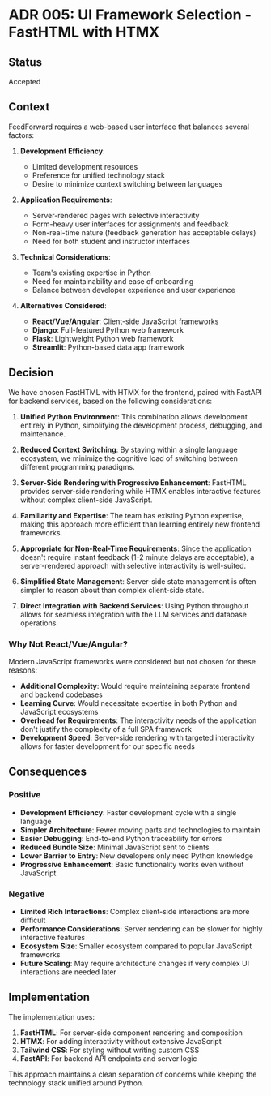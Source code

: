 # ADR 005: UI Framework Selection - FastHTML with HTMX

## Status

Accepted

## Context

FeedForward requires a web-based user interface that balances several factors:

1. **Development Efficiency**:
   - Limited development resources
   - Preference for unified technology stack
   - Desire to minimize context switching between languages

2. **Application Requirements**:
   - Server-rendered pages with selective interactivity
   - Form-heavy user interfaces for assignments and feedback
   - Non-real-time nature (feedback generation has acceptable delays)
   - Need for both student and instructor interfaces

3. **Technical Considerations**:
   - Team's existing expertise in Python
   - Need for maintainability and ease of onboarding
   - Balance between developer experience and user experience

4. **Alternatives Considered**:
   - **React/Vue/Angular**: Client-side JavaScript frameworks
   - **Django**: Full-featured Python web framework
   - **Flask**: Lightweight Python web framework
   - **Streamlit**: Python-based data app framework

## Decision

We have chosen FastHTML with HTMX for the frontend, paired with FastAPI for backend services, based on the following considerations:

1. **Unified Python Environment**: This combination allows development entirely in Python, simplifying the development process, debugging, and maintenance.

2. **Reduced Context Switching**: By staying within a single language ecosystem, we minimize the cognitive load of switching between different programming paradigms.

3. **Server-Side Rendering with Progressive Enhancement**: FastHTML provides server-side rendering while HTMX enables interactive features without complex client-side JavaScript.

4. **Familiarity and Expertise**: The team has existing Python expertise, making this approach more efficient than learning entirely new frontend frameworks.

5. **Appropriate for Non-Real-Time Requirements**: Since the application doesn't require instant feedback (1-2 minute delays are acceptable), a server-rendered approach with selective interactivity is well-suited.

6. **Simplified State Management**: Server-side state management is often simpler to reason about than complex client-side state.

7. **Direct Integration with Backend Services**: Using Python throughout allows for seamless integration with the LLM services and database operations.

### Why Not React/Vue/Angular?

Modern JavaScript frameworks were considered but not chosen for these reasons:
- **Additional Complexity**: Would require maintaining separate frontend and backend codebases
- **Learning Curve**: Would necessitate expertise in both Python and JavaScript ecosystems
- **Overhead for Requirements**: The interactivity needs of the application don't justify the complexity of a full SPA framework
- **Development Speed**: Server-side rendering with targeted interactivity allows for faster development for our specific needs

## Consequences

### Positive

- **Development Efficiency**: Faster development cycle with a single language
- **Simpler Architecture**: Fewer moving parts and technologies to maintain
- **Easier Debugging**: End-to-end Python traceability for errors
- **Reduced Bundle Size**: Minimal JavaScript sent to clients
- **Lower Barrier to Entry**: New developers only need Python knowledge
- **Progressive Enhancement**: Basic functionality works even without JavaScript

### Negative

- **Limited Rich Interactions**: Complex client-side interactions are more difficult
- **Performance Considerations**: Server rendering can be slower for highly interactive features
- **Ecosystem Size**: Smaller ecosystem compared to popular JavaScript frameworks
- **Future Scaling**: May require architecture changes if very complex UI interactions are needed later

## Implementation

The implementation uses:

1. **FastHTML**: For server-side component rendering and composition
2. **HTMX**: For adding interactivity without extensive JavaScript
3. **Tailwind CSS**: For styling without writing custom CSS
4. **FastAPI**: For backend API endpoints and server logic

This approach maintains a clean separation of concerns while keeping the technology stack unified around Python.